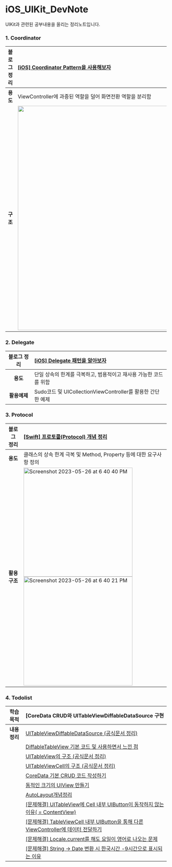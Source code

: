 # iOS_UIKit_DevNote
UIKit과 관련된 공부내용을 올리는 정리노트입니다.


### 1. Coordinator
|블로그 정리|[[iOS] Coordinator Pattern을 사용해보자](https://developer-eddy403.tistory.com/55)|
|:-:|:-|
|**용도**|ViewController에 과중된 역할을 덜어 화면전환 역할을 분리함|
|**구조**|<img src="https://user-images.githubusercontent.com/98405970/227105422-677420dc-6c2b-408f-a445-f454fcc42730.png" width=700>|

### 2. Delegate
|블로그 정리|[[iOS] Delegate 패턴을 알아보자](https://developer-eddy403.tistory.com/56)|
|:-:|:-|
|**용도**|단일 상속의 한계를 극복하고, 범용적이고 재사용 가능한 코드를 위함|
|**활용예제**|Sudo코드 및 UICollectionViewController를 활용한 간단한 예제|

### 3. Protocol
|블로그 정리|[[Swift] 프로토콜(Protocol) 개념 정리](https://developer-eddy403.tistory.com/76)|
|:-:|:-|
|**용도**|클래스의 상속 한계 극복 및 Method, Property 등에 대한 요구사항 정의|
|**활용 구조**|<img width="340" alt="Screenshot 2023-05-26 at 6 40 40 PM" src="https://github.com/JUNY0110/iOS_UIKit_DevNote/assets/98405970/1e7cb606-fd30-4368-9a67-63a80288faed"> <img width="340" alt="Screenshot 2023-05-26 at 6 40 21 PM" src="https://github.com/JUNY0110/iOS_UIKit_DevNote/assets/98405970/ec34b5d9-48f9-4a61-b1a0-3577f4aaba70">|

### 4. Todolist
|학습 목적|[CoreData CRUD와 UITableViewDiffableDataSource 구현|
|:-:|:-|
|**내용 정리**|[UITableViewDiffableDataSource (공식문서 정리)](https://www.notion.so/joonyong/UITableViewDiffableDataSource-9b082193973b4631b211b51d9f77260f)|
||[DiffableTableView 기본 코드 및 사용하면서 느낀 점](https://www.notion.so/joonyong/DiffableTableView-e5ada3679c494bd89fc47c0a9cce2908)|
||[UITableView의 구조 (공식문서 정리)](https://www.notion.so/joonyong/192003377e874df2af7386f1ad55fe86?p=40d56bbd3bd4467583042c02a63bf147&pm=s)|
||[UITableViewCell의 구조 (공식문서 정리)](https://www.notion.so/joonyong/UITableViewCell-af816b228bb24c8b97f23b8225c56e38)|
||[CoreData 기본 CRUD 코드 작성하기](https://www.notion.so/joonyong/192003377e874df2af7386f1ad55fe86?p=daa51ff010d74b6390256cf3a72f8f86&pm=s)|
||[동적인 크기의 UIView 만들기](https://www.notion.so/joonyong/192003377e874df2af7386f1ad55fe86?p=71b700a48ef44380809f384b66b4c52c&pm=s)|
||[AutoLayout개념정리](https://www.notion.so/joonyong/192003377e874df2af7386f1ad55fe86?p=3598b492c6404ad48f9689841aa151b5&pm=s)|
||[[문제해결] UITableView에 Cell  내부 UIButton이 동작하지 않는 이유( = ContentView)](https://www.notion.so/joonyong/192003377e874df2af7386f1ad55fe86?p=e96314d7ac5d400aaa9d98e3989a7155&pm=s)|
||[[문제해결] TableViewCell 내부 UIButton을 통해 다른 ViewController에 데이터 전달하기](https://www.notion.so/joonyong/192003377e874df2af7386f1ad55fe86?p=9f7cf00822ff47afaf04f4d3b780fc03&pm=s)|
||[[문제해결] Locale.current를 해도 요일이 영어로 나오는 문제](https://www.notion.so/joonyong/192003377e874df2af7386f1ad55fe86?p=45e2bd2f46f8480da8b845e9fbe86d4d&pm=s)|
||[[문제해결] String → Date 변환 시 한국시간 -9시간으로 표시되는 이유](https://www.notion.so/joonyong/192003377e874df2af7386f1ad55fe86?p=0b6307ee57ec47068dab013002e375f8&pm=s)|
